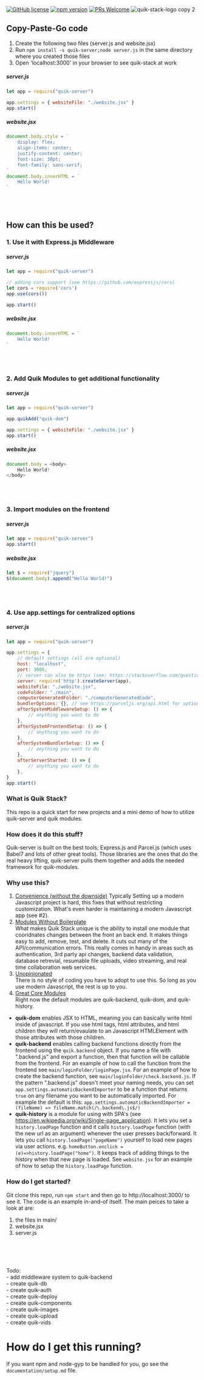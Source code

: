 [![GitHub license](https://img.shields.io/badge/license-MIT-blue.svg)](https://github.com/jeff-hykin/quik-stack/blob/master/LICENSE) 
[![npm version](https://img.shields.io/npm/v/react.svg?style=flat)](https://www.npmjs.com/package/quik-server) 
[![PRs Welcome](https://img.shields.io/badge/PRs-welcome-brightgreen.svg)](https://reactjs.org/docs/how-to-contribute.html#your-first-pull-request)
![quik-stack-logo copy 2](https://user-images.githubusercontent.com/17692058/49397262-a845af80-f700-11e8-8b78-cae546c236ba.PNG)

## Copy-Paste-Go code
1. Create the following two files (server.js and website.jsx)
2. Run `npm install -s quik-server;node server.js` in the same directory where you created those files
3. Open 'localhost:3000' in your browser to see quik-stack at work
##### server.js
```javascript
let app = require("quik-server")

app.settings = { websiteFile: "./website.jsx" }
app.start()
```
##### website.jsx
```javascript
document.body.style = `
    display: flex; 
    align-items: center; 
    justify-content: center;
    font-size: 30pt; 
    font-family: sans-serif;
`
document.body.innerHTML = `
    Hello World!
`
```
<br>
<br>

## How can this be used?
### 1. Use it with Express.js Middleware
##### server.js
```javascript
let app = require("quik-server")

// adding cors support (see https://github.com/expressjs/cors)
let cors = require('cors')
app.use(cors())

app.start()
```
##### website.jsx
```javascript
document.body.innerHTML = `
    Hello World!
`
```
<br>
<br>

### 2. Add Quik Modules to get additional functionality
##### server.js
```javascript
let app = require("quik-server")

app.quikAdd("quik-dom")

app.settings = { websiteFile: "./website.jsx" }
app.start()
```
##### website.jsx
```javascript
document.body = <body>
    Hello World!
</body>
```
<br>
<br>

### 3. Import modules on the frontend
##### server.js
```javascript
let app = require("quik-server")
app.start()
```
##### website.jsx
```javascript
let $ = require("jquery")
$(document.body).append("Hello World!")
```
<br>
<br>

### 4. Use app.settings for centralized options 
##### server.js
```javascript
let app = require("quik-server")

app.settings = {
    // default settings (all are optional)
    host: "localhost",
    port: 3000,
    // server can also be https (see: https://stackoverflow.com/questions/11744975/enabling-https-on-express-js)
    server: require('http').createServer(app), 
    websiteFile: "./website.jsx",
    codeFolder: "./main",
    computerGeneratedFolder: "./computerGeneratedCode",
    bundlerOptions: {}, // see https://parceljs.org/api.html for options
    afterSystemMiddlewareSetup: () => {
        // anything you want to do
    },
    afterSystemFrontendSetup: () => {
        // anything you want to do
    },
    afterSystemBundlerSetup: () => {
        // anything you want to do
    },
    afterServerStarted: () => {
        // anything you want to do
    },
}
app.start()
```

### What is Quik Stack?
This repo is a quick start for new projects and a mini demo of how to utilize quik-server and quik modules.

### How does it do this stuff?
Quik-server is built on the best tools; Express.js and Parcel.js (which uses Babel7 and lots of other great tools). Those libraries are the ones that do the real heavy lifting, quik-server pulls them together and adds the needed framework for quik-modules.

### Why use this?
1. <u>Convenience (without the downside)</u>
Typically Setting up a modern Javascript project is hard, this fixes that without restricting customization. What's even harder is maintaining a modern Javascript app (see #2).
2. <u>Modules Without Boilerplate</u><br>
What makes Quik Stack unique is the ability to install one module that cooridnates changes between the front an back end. It makes things easy to add, remove, test, and delete. It cuts out many of the API/communication errors. This really comes in handy in areas such as authentication, 3rd party api changes, backend data validation, database retrevial, resumable file uploads, video streaming, and real time collaboration web services.
3. <u>Unopinionated</u><br>
There is no style of coding you have to adopt to use this. So long as you use modern Javascript, the rest is up to you.
4. <u>Great Core Modules</u><br>
Right now the default modules are quik-backend, quik-dom, and quik-history.
 - <b>quik-dom</b> enables JSX to HTML, meaning you can basically write html inside of javascript. If you use html tags, html attributes, and html children they will return/evaulate to an Javascript HTMLElement with those attributes with those children.<br>
 - <b>quik-backend</b> enables calling backend functions directly from the frontend using the `quik.backend` object. If you name a file with ".backend.js" and export a function, then that function will be callable from the frontend. For an example of how to call the function from the frontend see `main/loginFolder/loginPage.jsx`. For an example of how to create the backend function, see `main/loginFolder/check.backend.js`. If the pattern ".backend.js" doesn't meet your naming needs, you can set `app.settings.automaticBackendImporter` to be a function that returns `true` on any filename you want to be automatically imported. For example the default is this: `app.settings.automaticBackendImporter = (fileName) => fileName.match(/\.backend\.js$/)`
- <b>quik-history</b> is a module for using with SPA's (see https://en.wikipedia.org/wiki/Single-page_application). It lets you set a `history.loadPage` function and it calls `history.loadPage` function (with the new url as an argument) whenever the user presses back/forward. It lets you call `history.loadPage("pageName")` yourself to load new pages via user actions. e.g. `homeButton.onclick = (e)=>history.loadPage("home")`. It keeps track of adding things to the history when that new page is loaded. See `website.jsx` for an example of how to setup the `history.loadPage` function. 

### How do I get started?
Git clone this repo, run `npm start` and then go to http://localhost:3000/ to see it. The code is an example in-and-of itself. The main peices to take a look at are:
1. the files in main/
2. website.jsx
3. server.js


<br>
<br>
<br>
<br>Todo:
<br>- add middleware system to quik-backend
<br>- create quik-db
<br>- create quik-auth
<br>- create quik-deploy
<br>- create quik-components
<br>- create quik-images
<br>- create quik-upload
<br>- create quik-vids

# How do I get this running?

If you want npm and node-gyp to be handled for you, go see the `documentation/setup.md` file.